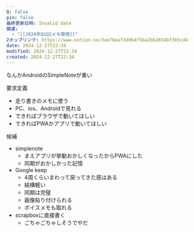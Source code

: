 ```yaml
---
Q: false
pin: false
最終更新日時: Invalid date
関連:
  - "[[2024年Q1Q2メモ環境]]"
2ホップリンク: https://www.notion.so/3ae76eaf3d0b4f5ba2b62654bf3b5c4b
date: 2024-12-27T22:34
modified: 2024-12-27T22:34
created: 2024-12-27T22:34
---
```

  

なんかAndroidのSimpleNoteが重い

  

要求定義

- 走り書きのメモに使う
- PC、ios、Androidで見れる
- できればブラウザで動いてほしい
- できればPWAかアプリで動いてほしい

候補

- simplenote
    - まえアプリが挙動おかしくなったからPWAにした
    - 同期がおかしかった記憶
- Google keep
    - 4周くらいまわって戻ってきた感はある
    - 結構軽い
    - 同期は完璧
    - 画像貼り付けられる
    - ボイスメモも取れる
- scrapboxに直接書く
    - ごちゃごちゃしそうでやだ